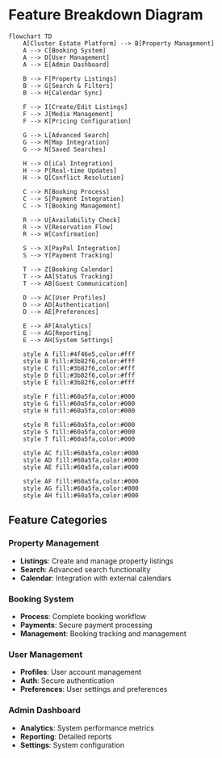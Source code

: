 # Feature Breakdown Diagram

```mermaid
flowchart TD
    A[Cluster Estate Platform] --> B[Property Management]
    A --> C[Booking System]
    A --> D[User Management]
    A --> E[Admin Dashboard]
    
    B --> F[Property Listings]
    B --> G[Search & Filters]
    B --> H[Calendar Sync]
    
    F --> I[Create/Edit Listings]
    F --> J[Media Management]
    F --> K[Pricing Configuration]
    
    G --> L[Advanced Search]
    G --> M[Map Integration]
    G --> N[Saved Searches]
    
    H --> O[iCal Integration]
    H --> P[Real-time Updates]
    H --> Q[Conflict Resolution]
    
    C --> R[Booking Process]
    C --> S[Payment Integration]
    C --> T[Booking Management]
    
    R --> U[Availability Check]
    R --> V[Reservation Flow]
    R --> W[Confirmation]
    
    S --> X[PayPal Integration]
    S --> Y[Payment Tracking]
    
    T --> Z[Booking Calendar]
    T --> AA[Status Tracking]
    T --> AB[Guest Communication]
    
    D --> AC[User Profiles]
    D --> AD[Authentication]
    D --> AE[Preferences]
    
    E --> AF[Analytics]
    E --> AG[Reporting]
    E --> AH[System Settings]
    
    style A fill:#4f46e5,color:#fff
    style B fill:#3b82f6,color:#fff
    style C fill:#3b82f6,color:#fff
    style D fill:#3b82f6,color:#fff
    style E fill:#3b82f6,color:#fff
    
    style F fill:#60a5fa,color:#000
    style G fill:#60a5fa,color:#000
    style H fill:#60a5fa,color:#000
    
    style R fill:#60a5fa,color:#000
    style S fill:#60a5fa,color:#000
    style T fill:#60a5fa,color:#000
    
    style AC fill:#60a5fa,color:#000
    style AD fill:#60a5fa,color:#000
    style AE fill:#60a5fa,color:#000
    
    style AF fill:#60a5fa,color:#000
    style AG fill:#60a5fa,color:#000
    style AH fill:#60a5fa,color:#000
```

## Feature Categories

### Property Management
- **Listings**: Create and manage property listings
- **Search**: Advanced search functionality
- **Calendar**: Integration with external calendars

### Booking System
- **Process**: Complete booking workflow
- **Payments**: Secure payment processing
- **Management**: Booking tracking and management

### User Management
- **Profiles**: User account management
- **Auth**: Secure authentication
- **Preferences**: User settings and preferences

### Admin Dashboard
- **Analytics**: System performance metrics
- **Reporting**: Detailed reports
- **Settings**: System configuration